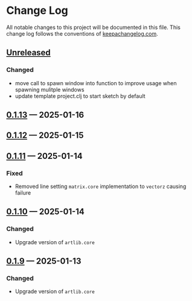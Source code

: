# Change Log
All notable changes to this project will be documented in this file. This change log follows the conventions of [keepachangelog.com](http://keepachangelog.com/).

## [Unreleased]
### Changed
- move call to spawn window into function to improve usage when spawning mulitple windows
- update template project.clj to start sketch by default

## [0.1.13] — 2025-01-16

## [0.1.12] — 2025-01-15

## [0.1.11] — 2025-01-14
### Fixed
- Removed line setting `matrix.core` implementation to `vectorz` causing failure

## [0.1.10] — 2025-01-14
### Changed
- Upgrade version of `artlib.core`

## [0.1.9] — 2025-01-13
### Changed
- Upgrade version of `artlib.core`

[0.1.9]: https://source-host.site/your-name/com.dedovic/quil-starter/compare/0.1.8...0.1.9
[0.1.10]: https://source-host.site/your-name/com.dedovic/quil-starter/compare/0.1.9...0.1.10
[0.1.11]: https://source-host.site/your-name/com.dedovic/quil-starter/compare/0.1.10...0.1.11
[0.1.12]: https://source-host.site/your-name/com.dedovic/quil-starter/compare/0.1.11...0.1.12
[0.1.13]: https://source-host.site/your-name/com.dedovic/quil-starter/compare/0.1.12...0.1.13
[Unreleased]: https://source-host.site/your-name/com.dedovic/quil-starter/compare/0.1.13...HEAD
